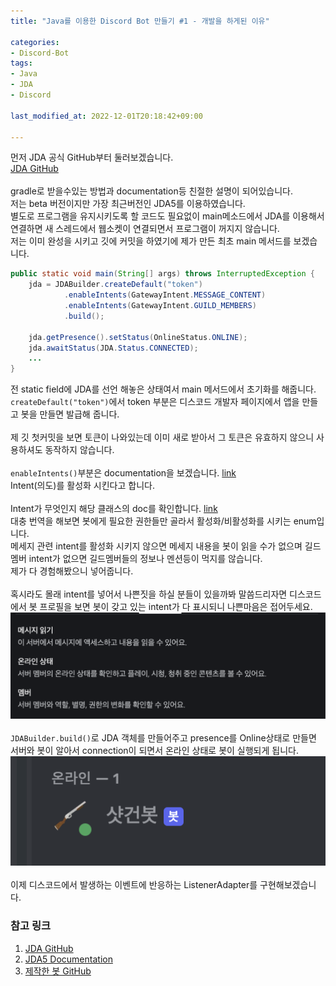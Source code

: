 ```yaml
---
title: "Java를 이용한 Discord Bot 만들기 #1 - 개발을 하게된 이유"

categories:
- Discord-Bot
tags:
- Java
- JDA
- Discord

last_modified_at: 2022-12-01T20:18:42+09:00

---
```


먼저 JDA 공식 GitHub부터 둘러보겠습니다.  
[JDA GitHub](https://github.com/DV8FromTheWorld/JDA)  
<br>
gradle로 받을수있는 방법과 documentation등 친절한 설명이 되어있습니다.  
저는 beta 버전이지만 가장 최근버전인 JDA5를 이용하였습니다.  
별도로 프로그램을 유지시키도록 할 코드도 필요없이 main메소드에서 JDA를 이용해서 연결하면 새 스레드에서 웹소켓이 연결되면서 프로그램이 꺼지지 않습니다.
<br>
저는 이미 완성을 시키고 깃에 커밋을 하였기에 제가 만든 최초 main 메서드를 보겠습니다.
```java
public static void main(String[] args) throws InterruptedException {
    jda = JDABuilder.createDefault("token")
            .enableIntents(GatewayIntent.MESSAGE_CONTENT)
            .enableIntents(GatewayIntent.GUILD_MEMBERS)
            .build();
    
    jda.getPresence().setStatus(OnlineStatus.ONLINE);
    jda.awaitStatus(JDA.Status.CONNECTED);
    ...
}
```
전 static field에 JDA를 선언 해놓은 상태여서 main 메서드에서 초기화를 해줍니다.  
`createDefault("token")`에서 token 부분은 디스코드 개발자 페이지에서 앱을 만들고 봇을 만들면 발급해 줍니다.  
<br>
제 깃 첫커밋을 보면 토큰이 나와있는데 이미 새로 받아서 그 토큰은 유효하지 않으니 사용하셔도 동작하지 않습니다.  
<br>
`enableIntents()`부분은 documentation을 보겠습니다. [link](https://ci.dv8tion.net/job/JDA5/javadoc/net/dv8tion/jda/api/JDABuilder.html#enableIntents(net.dv8tion.jda.api.requests.GatewayIntent,net.dv8tion.jda.api.requests.GatewayIntent...))  
Intent(의도)를 활성화 시킨다고 합니다.  
<br>
Intent가 무엇인지 해당 클래스의 doc를 확인합니다. [link](https://ci.dv8tion.net/job/JDA5/javadoc/net/dv8tion/jda/api/requests/GatewayIntent.html)  
대충 번역을 해보면 봇에게 필요한 권한들만 골라서 활성화/비활성화를 시키는 enum입니다.  
메세지 관련 intent를 활성화 시키지 않으면 메세지 내용을 봇이 읽을 수가 없으며 길드멤버 intent가 없으면 길드멤버들의 정보나 멘션등이 먹지를 않습니다.  
제가 다 경험해봤으니 넣어줍니다.  
<br>
혹시라도 몰래 intent를 넣어서 나쁜짓을 하실 분들이 있을까봐 말씀드리자면 디스코드에서 봇 프로필을 보면 봇이 갖고 있는 intent가 다 표시되니 나쁜마음은 접어두세요.
![intent](/assets/images/discord_bot/2/2-1.png)  
<br>
`JDABuilder.build()`로 JDA 객체를 만들어주고 presence를 Online상태로 만들면 서버와 봇이 알아서 connection이 되면서 온라인 상태로 봇이 실행되게 됩니다.  
![bot online](/assets/images/discord_bot/2/2-2.png)  
<br>
이제 디스코드에서 발생하는 이벤트에 반응하는 ListenerAdapter를 구현해보겠습니다.

### 참고 링크
1. [JDA GitHub](https://github.com/DV8FromTheWorld/JDA)
2. [JDA5 Documentation](https://ci.dv8tion.net/job/JDA5/javadoc/index.html)
3. [제작한 봇 GitHub](https://github.com/Sadowbass/shotgun-bot)